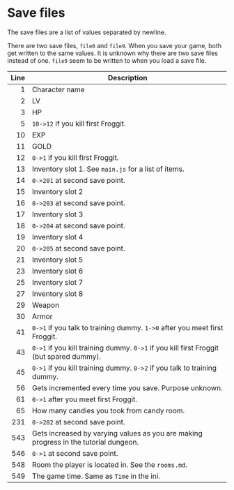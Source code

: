 # Save files

The save files are a list of values separated by newline.

There are two save files, `file0` and `file9`. When you save your game, both get written to the same values.
It is unknown why there are two save files instead of one. `file9` seem to be written to when you load a save file.

Line | Description
----:| -----------
   1 | Character name
   2 | LV
   3 | HP
   5 | `10->12` if you kill first Froggit.
  10 | EXP
  11 | GOLD
  12 | `0->1` if you kill first Froggit.
  13 | Inventory slot 1. See `main.js` for a list of items.
  14 | `0->201` at second save point.
  15 | Inventory slot 2
  16 | `0->203` at second save point.
  17 | Inventory slot 3
  18 | `0->204` at second save point.
  19 | Inventory slot 4
  20 | `0->205` at second save point.
  21 | Inventory slot 5
  23 | Inventory slot 6
  25 | Inventory slot 7
  27 | Inventory slot 8
  29 | Weapon
  30 | Armor
  41 | `0->1` if you talk to training dummy. `1->0` after you meet first Froggit.
  43 | `0->1` if you kill training dummy. `0->1` if you kill first Froggit (but spared dummy).
  45 | `0->1` if you kill training dummy. `0->2` if you talk to training dummy.
  56 | Gets incremented every time you save. Purpose unknown.
  61 | `0->1` after you meet first Froggit.
  65 | How many candies you took from candy room.
 231 | `0->202` at second save point.
 543 | Gets increased by varying values as you are making progress in the tutorial dungeon.
 546 | `0->1` at second save point.
 548 | Room the player is located in. See the `rooms.md`.
 549 | The game time. Same as `Time` in the ini.
